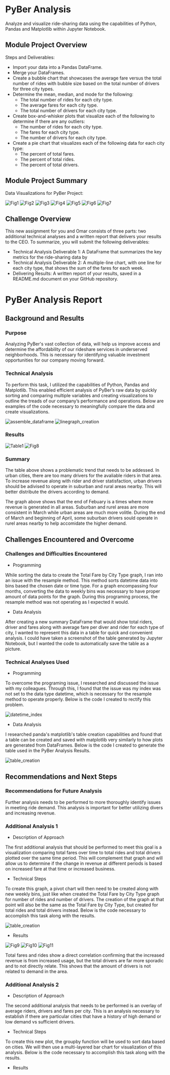 # PyBer Analysis
Analyze and visualize ride-sharing data using the capabilities of Python, Pandas and Matplotlib within Jupyter Notebook.

## Module Project Overview
Steps and Deliverables:
- Import your data into a Pandas DataFrame.
- Merge your DataFrames.
- Create a bubble chart that showcases the average fare versus the total number of rides with bubble size based on the total number of drivers for three city types.
- Determine the mean, median, and mode for the following:
  - The total number of rides for each city type.
  - The average fares for each city type.
  - The total number of drivers for each city type.
- Create box-and-whisker plots that visualize each of the following to determine if there are any outliers:
  - The number of rides for each city type.
  - The fares for each city type.
  - The number of drivers for each city type.
- Create a pie chart that visualizes each of the following data for each city type:
  - The percent of total fares.
  - The percent of total rides.
  - The percent of total drivers.

## Module Project Summary
Data Visualizations for PyBer Project:

![Fig1](https://github.com/ejlaflure/PyBer_Analysis/blob/master/Analysis/Fig1.png)
![Fig2](https://github.com/ejlaflure/PyBer_Analysis/blob/master/Analysis/Fig2.png)
![Fig3](https://github.com/ejlaflure/PyBer_Analysis/blob/master/Analysis/Fig3.png)
![Fig4](https://github.com/ejlaflure/PyBer_Analysis/blob/master/Analysis/Fig4.png)
![Fig5](https://github.com/ejlaflure/PyBer_Analysis/blob/master/Analysis/Fig5.png)
![Fig6](https://github.com/ejlaflure/PyBer_Analysis/blob/master/Analysis/Fig6.png)
![Fig7](https://github.com/ejlaflure/PyBer_Analysis/blob/master/Analysis/Fig7.png)

## Challenge Overview
This new assignment for you and Omar consists of three parts: two additional technical analyses and a written report that delivers your results to the CEO. To summarize, you will submit the following deliverables:
- Technical Analysis Deliverable 1: A DataFrame that summarizes the key metrics for the ride-sharing data by 
- Technical Analysis Deliverable 2: A multiple-line chart, with one line for each city type, that shows the sum of the fares for each week.
- Delivering Results: A written report of your results, saved in a README.md document on your GitHub repository.

# PyBer Analysis Report

## Background and Results

### Purpose
Analyzing PyBer's vast collection of data, will help us improve access and determine the affordability of our rideshare services in underserved neighborhoods. This is necessary for identifying valuable investment opportunities for our company moving forward. 

### Technical Analysis
To perform this task, I utilized the capabilities of Python, Pandas and Matplotlib. This enabled efficient analysis of PyBer’s raw data by quickly sorting and comparing multiple variables and creating visualizations to outline the treads of our company’s performance and operations. Below are examples of the code necessary to meaningfully compare the data and create visualizations.

![assemble_dataframe](https://github.com/ejlaflure/PyBer_Analysis/blob/master/Analysis/assemble_dataframe.PNG)
![linegraph_creation](https://github.com/ejlaflure/PyBer_Analysis/blob/master/Analysis/linegraph_creation.PNG)

### Results

![Table1](https://github.com/ejlaflure/PyBer_Analysis/blob/master/Analysis/Table1.png)
![Fig8](https://github.com/ejlaflure/PyBer_Analysis/blob/master/Analysis/Fig8.png)

### Summary
The table above shows a problematic trend that needs to be addessed. In urban cities, there are too many drivers for the avaliable riders in that area. To increase revenue along with rider and driver statisfaction, urban drivers should be adivised to operate in suburban and rural areas nearby. This will better distribute the drivers according to demand. 

The graph above shows that the end of Febuary is a times where more revenue is generated in all areas. Suburban and rurel areas are more consistent in March while urban areas are much more volitle.  During the end of March and beginning of April, some suburban drivers sould operate in rurel areas nearby to help accomidate the higher demand. 

## Challenges Encountered and Overcome

### Challenges and Difficulties Encountered

* Programming

While sorting the data to create the Total Fare by City Type graph, I ran into an issue with the resample method. This method sorts datetime data into bins based the chosen date or time type. For a graph encompassing four months, converting the data to weekly bins was necessary to have proper amount of data points for the graph. During this programing process, the resample method was not operating as I expected it would. 

* Data Analysis

After creating a new summary DataFrame that would show total riders, driver and fares along with average fare per diver and rider for each type of city, I wanted to represent this data in a table for quick and convenient analysis. I could have taken a screenshot of the table generated by Jupyter Notebook, but I wanted the code to automatically save the table as a picture. 

### Technical Analyses Used

* Programming

To overcome the programing issue, I researched and discussed the issue with my colleagues. Through this, I found that the issue was my index was not set to the data type datetime, which is necessary for the resample method to operate properly. Below is the code I created to rectify this problem. 

![datetime_index](https://github.com/ejlaflure/PyBer_Analysis/blob/master/Analysis/datetime_index.PNG)

* Data Analysis

I researched panda's matplotlib's table creation capabilities and found that a table can be created and saved with matplotlib very similarly to how plots are generated from DataFrames. Below is the code I created to generate the table used in the PyBer Analysis Results. 

![table_creation](https://github.com/ejlaflure/PyBer_Analysis/blob/master/Analysis/table_creation.PNG)

## Recommendations and Next Steps

### Recommendations for Future Analysis

Further analysis needs to be performed to more thoroughly identify issues in meeting ride demand.  This analysis is important for better utilizing divers and increasing revenue. 

### Additional Analysis 1

* Description of Approach

The first additional analysis that should be performed to meet this goal is a visualization comparing total fares over time to total rides and total drivers plotted over the same time period. This will complement that graph and will allow us to determine if the change in revenue at different periods is based on increased fare at that time or increased business.

* Technical Steps

To create this graph, a pivot chart will then need to be created along with new weekly bins, just like when created the Total Fare by City Type graph for number of rides and number of drivers. The creation of the graph at that point will also be the same as the Total Fare by City Type, but created for total rides and total drivers instead. Below is the code necessary to accomplish this task along with the results.

![table_creation](https://github.com/ejlaflure/PyBer_Analysis/blob/master/Analysis/additional_analysis1.PNG)

* Results

![Fig9](https://github.com/ejlaflure/PyBer_Analysis/blob/master/Analysis/Fig9.png)
![Fig10](https://github.com/ejlaflure/PyBer_Analysis/blob/master/Analysis/Fig10.png)
![Fig11](https://github.com/ejlaflure/PyBer_Analysis/blob/master/Analysis/Fig11.png)

Total fares and rides show a direct correlation confirming that the increased revenue is from increased usage, but the total drivers are far more sporadic and to not directly relate. This shows that the amount of drivers is not related to demand in the area.

### Additional Analysis 2

* Description of Approach

The second additional analysis that needs to be performed is an overlay of average riders, drivers and fares per city. This is an analysis necessary to establish if there are particular cities that have a history of high demand or low demand vs sufficient drivers.

* Technical Steps

To create this new plot, the groupby function will be used to sort data based on cities. We will then use a multi-layered bar chart for visualization of this analysis. Below is the code necessary to accomplish this task along with the results.



* Results




